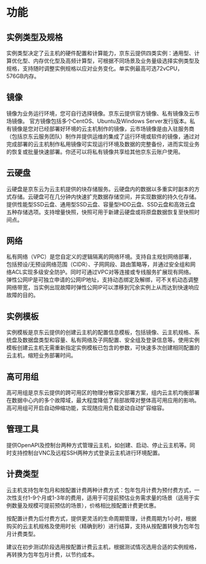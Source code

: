# 功能
## 实例类型及规格
实例类型决定了云主机的硬件配置和计算能力，京东云提供四类实例：通用型、计算优化型、内存优化型及高频计算型，可根据不同场景及业务量级选择实例类型及规格，支持随时调整实例规格以应对业务变化。单实例最高可选72vCPU，576GB内存。
## 镜像
镜像为业务运行环境，您可自行选择镜像。京东云提供官方镜像、私有镜像及云市场镜像。
官方镜像包括多个CentOS、Ubuntu及Windows Server发行版本。私有镜像是您对已经部署好环境的云主机制作的镜像，云市场镜像是由入驻服务商（包括京东云服务团队）制作并提供运维的集成了运行环境或软件的镜像，通过对完成部署的云主机制作私用镜像可实现运行环境及数据的完整备份，进而实现业务的恢复或批量快速部署。你还可以将私有镜像共享给其他京东云账户使用。
## 云硬盘
云硬盘是京东云为云主机提供的块存储服务。云硬盘内的数据以多重实时副本的方式存储。云硬盘可在几分钟内快速扩充数据存储空间，并实现数据的持久化存储。提供性能型SSD云盘、通用型SSD云盘、容量型HDD云盘、SSD云盘和高效云盘五种存储选项。支持增量快照，快照可用于新建云硬盘或将原盘数据恢复至快照时间点。
## 网络
私有网络（VPC）是您自定义的逻辑隔离的网络环境。支持自主规划网络部署，包括预设/无预设网络范围（CIDR）、子网网段、路由策略等，并通过安全组和网络ACL实现多级安全防护。同时可通过VPC对等连接或专线服务扩展现有网络。 弹性公网IP是可独立申请的公网IP地址，支持动态绑定及解绑，可不关机动态调整网络带宽，当实例出现故障时弹性公网IP可以漂移到冗余实例上从而达到快速响应故障的目的。
## 实例模板
实例模板是京东云提供的创建云主机的配置信息模板，包括镜像、云主机规格、系统盘及数据盘类型和容量、私有网络及子网配置、安全组及登录信息等。使用实例模板创建云主机无需重新指定实例模板已包含的参数，可快速多次创建相同配置的云主机，缩短业务部署时间。
## 高可用组
高可用组是京东云提供的跨可用区的物理分散容灾部署方案，组内云主机均衡部署在数据中心内的多个故障域，最大程度降低了局部故障对整体高可用应用的影响。高可用组可开启自动伸缩功能，实现随应用负载波动自动扩容缩容。
## 管理工具
提供OpenAPI及控制台两种方式管理云主机，如创建、启动、停止云主机等。同时支持控制台VNC及远程SSH两种方式登录云主机进行环境配置。
## 计费类型
云主机支持包年包月和按配置计费两种计费方式：包年包月计费为预付费方式，一次性支付1-9个月或1-3年的费用，适用于可提前预估业务需求量的场景（适用于实例数量及规模可提前预估的场景），价格相比按配置计费更优惠。

按配置计费为后付费方式，提供更灵活的生命周期管理，计费周期为1小时，根据购买的云主机规格及使用时长（精确到秒）进行结算，支持从按配置转换为包年包月计费类型。

建议在初步测试阶段选用按配置计费云主机，根据测试情况选用合适的实例规格，再转换为包年包月计费，以节约成本。
